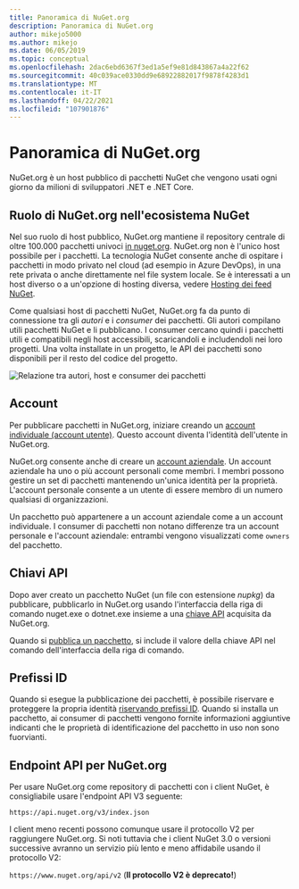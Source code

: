 ```yaml
---
title: Panoramica di NuGet.org
description: Panoramica di NuGet.org
author: mikejo5000
ms.author: mikejo
ms.date: 06/05/2019
ms.topic: conceptual
ms.openlocfilehash: 2dac6ebd6367f3ed1a5ef9e81d843867a4a22f62
ms.sourcegitcommit: 40c039ace0330dd9e68922882017f9878f4283d1
ms.translationtype: MT
ms.contentlocale: it-IT
ms.lasthandoff: 04/22/2021
ms.locfileid: "107901876"
---
```

# <a name="overview-of-nugetorg"></a>Panoramica di NuGet.org

NuGet.org è un host pubblico di pacchetti NuGet che vengono usati ogni giorno da milioni di sviluppatori .NET e .NET Core.

## <a name="role-of-nugetorg-in-the-nuget-ecosystem"></a>Ruolo di NuGet.org nell'ecosistema NuGet

Nel suo ruolo di host pubblico, NuGet.org mantiene il repository centrale di oltre 100.000 pacchetti univoci [in nuget.org](https://www.nuget.org). NuGet.org non è l'unico host possibile per i pacchetti. La tecnologia NuGet consente anche di ospitare i pacchetti in modo privato nel cloud (ad esempio in Azure DevOps), in una rete privata o anche direttamente nel file system locale. Se è interessati a un host diverso o a un'opzione di hosting diversa, vedere [Hosting dei feed NuGet](../hosting-packages/overview.md).

Come qualsiasi host di pacchetti NuGet, NuGet.org fa da punto di connessione tra gli *autori* e i *consumer* dei pacchetti. Gli autori compilano utili pacchetti NuGet e li pubblicano. I consumer cercano quindi i pacchetti utili e compatibili negli host accessibili, scaricandoli e includendoli nei loro progetti. Una volta installate in un progetto, le API dei pacchetti sono disponibili per il resto del codice del progetto.

![Relazione tra autori, host e consumer dei pacchetti](media/nuget-roles.png)

## <a name="accounts"></a>Account

Per pubblicare pacchetti in NuGet.org, iniziare creando un [account individuale (account utente)](individual-accounts.md). Questo account diventa l'identità dell'utente in NuGet.org.

NuGet.org consente anche di creare un [account aziendale](organizations-on-nuget-org.md). Un account aziendale ha uno o più account personali come membri. I membri possono gestire un set di pacchetti mantenendo un'unica identità per la proprietà. L'account personale consente a un utente di essere membro di un numero qualsiasi di organizzazioni.

Un pacchetto può appartenere a un account aziendale come a un account individuale. I consumer di pacchetti non notano differenze tra un account personale e l'account aziendale: entrambi vengono visualizzati come `owners` del pacchetto.

## <a name="api-keys"></a>Chiavi API

Dopo aver creato un pacchetto NuGet (un file con estensione *nupkg*) da pubblicare, pubblicarlo in NuGet.org usando l'interfaccia della riga di comando nuget.exe o dotnet.exe insieme a una [chiave API](scoped-api-keys.md) acquisita da NuGet.org.

Quando si [pubblica un pacchetto](../create-packages/creating-a-package.md), si include il valore della chiave API nel comando dell'interfaccia della riga di comando.

## <a name="id-prefixes"></a>Prefissi ID

Quando si esegue la pubblicazione dei pacchetti, è possibile riservare e proteggere la propria identità [riservando prefissi ID](id-prefix-reservation.md). Quando si installa un pacchetto, ai consumer di pacchetti vengono fornite informazioni aggiuntive indicanti che le proprietà di identificazione del pacchetto in uso non sono fuorvianti.

## <a name="api-endpoint-for-nugetorg"></a>Endpoint API per NuGet.org

Per usare NuGet.org come repository di pacchetti con i client NuGet, è consigliabile usare l'endpoint API V3 seguente: 

`https://api.nuget.org/v3/index.json`

I client meno recenti possono comunque usare il protocollo V2 per raggiungere NuGet.org. Si noti tuttavia che i client NuGet 3.0 o versioni successive avranno un servizio più lento e meno affidabile usando il protocollo V2:

`https://www.nuget.org/api/v2` (**Il protocollo V2 è deprecato!**)
